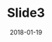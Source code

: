 ---
title: "Slide3"
date: 2018-01-19
draft: false
type: "news"
slide_tag: "News"
subhead: "Clairvoyant Ranks No.932 and makes the 2017 Inc. 5000 List"
image: "/assets/img/cv/hero/Hero1.png"
read_more_link: "https://www.bizjournals.com/prnewswire/press_releases/2017/08/22/MN70450"
slide_content: "Inc. magazine ranked CLAIRVOYANT LLC NO. 932 on its 36th annual Inc. 5000, the most prestigious ranking of the nation's fastest-growing private companies. The list ..."
---